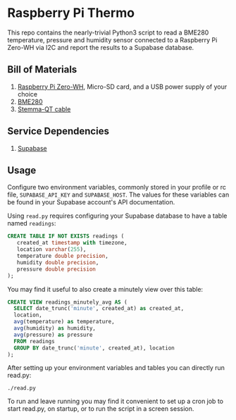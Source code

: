 Raspberry Pi Thermo
===================
This repo contains the nearly-trivial Python3 script to read a BME280 temperature, pressure and
humidity sensor connected to a Raspberry Pi Zero-WH via I2C and report the results to a Supabase
database.

Bill of Materials
-----------------
1. [Raspberry Pi Zero-WH](https://www.adafruit.com/product/3708), Micro-SD card, and a USB power 
   supply of your choice
2. [BME280](https://www.adafruit.com/product/2652)
3. [Stemma-QT cable](https://www.adafruit.com/product/4397)

Service Dependencies
--------------------
1. [Supabase](https://supabase.com/)

Usage
-----
Configure two environment variables, commonly stored in your profile or rc file, `SUPABASE_API_KEY`
and `SUPABASE_HOST`. The values for these variables can be found in your Supabase account's API
documentation.

Using `read.py` requires configuring your Supabase database to have a table named `readings`:
```sql
CREATE TABLE IF NOT EXISTS readings (
   created_at timestamp with timezone,
   location varchar(255),
   temperature double precision,
   humidity double precision,
   pressure double precision
);
```

You may find it useful to also create a minutely view over this table:
```sql
CREATE VIEW readings_minutely_avg AS (
  SELECT date_trunc('minute', created_at) as created_at, 
  location, 
  avg(temperature) as temperature,
  avg(humidity) as humidity, 
  avg(pressure) as pressure
  FROM readings
  GROUP BY date_trunc('minute', created_at), location
);
```

After setting up your environment variables and tables you can directly run read.py:
```
./read.py
```

To run and leave running you may find it convenient to set up a cron job to start read.py,
on startup, or to run the script in a screen session.
